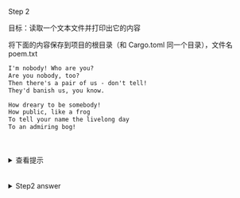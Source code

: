 
Step 2 

目标：读取一个文本文件并打印出它的内容

将下面的内容保存到项目的根目录（和 Cargo.toml 同一个目录），文件名 poem.txt
```txt
I'm nobody! Who are you?
Are you nobody, too?
Then there's a pair of us - don't tell!
They'd banish us, you know.

How dreary to be somebody!
How public, like a frog
To tell your name the livelong day
To an admiring bog!
```

<br>
<br>
<details>
    <summary>查看提示</summary>

导入 std::fs, 并使用 fs::read_to_string(filename) 读取文件内容，并打印出来。  

运行 cargo run the poem.txt 测试一下，要能正确打印出文件的内容。

</details>


<br>
<br>
<details>
    <summary>Step2 answer</summary>

```rust, no_run
use std::env;
use std::fs;

fn main() {
    // --snip--
    println!("In file {}", filename);

    let contents = fs::read_to_string(filename)
        .expect("Something went wrong reading the file");

    println!("With text:\n{}", contents);
}
```
</details>